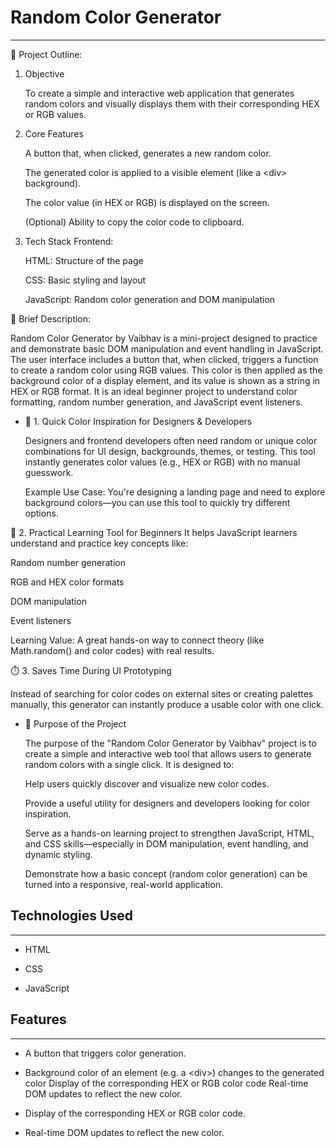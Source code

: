 <h1>Random Color Generator</h1>
<hr><p>📌 Project Outline:</p>
<ol>
<li>
<p>Objective</p>
<p>To create a simple and interactive web application that generates random colors and visually displays them with their corresponding HEX or RGB values.</p>
</li>
<li>
<p>Core Features</p>
<p>A button that, when clicked, generates a new random color.</p>
<p>The generated color is applied to a visible element (like a &lt;div&gt; background).</p>
<p>The color value (in HEX or RGB) is displayed on the screen.</p>
<p>(Optional) Ability to copy the color code to clipboard.</p>
</li>
<li>
<p>Tech Stack
Frontend:</p>
<p>HTML: Structure of the page</p>
<p>CSS: Basic styling and layout</p>
<p>JavaScript: Random color generation and DOM manipulation</p>
</li>
</ol>
<p>🧾 Brief Description:</p>
<p>Random Color Generator by Vaibhav is a mini-project designed to practice and demonstrate basic DOM manipulation and event handling in JavaScript. The user interface includes a button that, when clicked, triggers a function to create a random color using RGB values. This color is then applied as the background color of a display element, and its value is shown as a string in HEX or RGB format. It is an ideal beginner project to understand color formatting, random number generation, and JavaScript event listeners.</p><ul>
<li>
<p>🎨 1. Quick Color Inspiration for Designers &amp;         Developers</p>
<p>Designers and frontend developers often need random or unique color combinations for UI design, backgrounds, themes, or testing. This tool instantly generates color values (e.g., HEX or RGB) with no manual guesswork.</p>
<p>Example Use Case: You're designing a landing page and need to explore background colors—you can use this tool to quickly try different options.</p>
</li>
</ul>
<p>🧪 2. Practical Learning Tool for Beginners
It helps JavaScript learners understand and practice key concepts like:</p>
<p>Random number generation</p>
<p>RGB and HEX color formats</p>
<p>DOM manipulation</p>
<p>Event listeners</p>
<p>Learning Value: A great hands-on way to connect theory (like Math.random() and color codes) with real results.</p>

<p>⏱️ 3. Saves Time During UI Prototyping</p>
<p>Instead of searching for color codes on external sites or creating palettes manually, this generator can instantly produce a usable color with one click.</p><ul>
<li>
<p>🎯 Purpose of the Project</p>
<p>The purpose of the "Random Color Generator by Vaibhav" project is to create a simple and interactive web tool that allows users to generate random colors with a single click. It is designed to:</p>
<p>Help users quickly discover and visualize new color codes.</p>
<p>Provide a useful utility for designers and developers looking for color inspiration.</p>
<p>Serve as a hands-on learning project to strengthen JavaScript, HTML, and CSS skills—especially in DOM manipulation, event handling, and dynamic styling.</p>
<p>Demonstrate how a basic concept (random color generation) can be turned into a responsive, real-world application.</p>
</li>
</ul><h2>Technologies Used</h2>
<hr><ul>
<li>HTML</li>
</ul><ul>
<li>CSS</li>
</ul><ul>
<li>JavaScript</li>
</ul><h2>Features</h2>
<hr><ul>
<li>A button that triggers color generation.</li>
</ul><ul>
<li>Background color of an element (e.g. a &lt;div&gt;) changes to the generated color  Display of the corresponding HEX or RGB color code  Real-time DOM updates to reflect the new color.</li>
</ul><ul>
<li>Display of the corresponding HEX or RGB color code.</li>
</ul><ul>
<li>Real-time DOM updates to reflect the new color.</li>
</ul>
